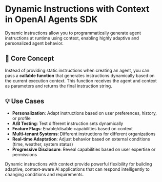 # Dynamic Instructions with Context in OpenAI Agents SDK

Dynamic instructions allow you to programmatically generate agent instructions at runtime using context, enabling highly adaptive and personalized agent behavior.

## 🎯 Core Concept

Instead of providing static instructions when creating an agent, you can pass a **callable function** that generates instructions dynamically based on the current execution context. This function receives the agent and context as parameters and returns the final instruction string.

## 💡 Use Cases

- **Personalization**: Adapt instructions based on user preferences, history, or profile
- **A/B Testing**: Test different instruction sets dynamically
- **Feature Flags**: Enable/disable capabilities based on context
- **Multi-tenant Systems**: Different instructions for different organizations
- **Real-time Adaptation**: Adjust behavior based on external conditions (time, weather, system status)
- **Progressive Disclosure**: Reveal capabilities based on user expertise or permissions


Dynamic instructions with context provide powerful flexibility for building adaptive, context-aware AI applications that can respond intelligently to changing conditions and requirements.
